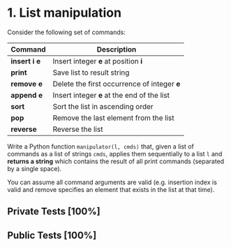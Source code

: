 # 1. List manipulation

Consider the following set of commands:




| Command | Description |
| --- | --- |
| **insert i e** | Insert integer **e** at position **i** |
| **print** | Save list to result string |
| **remove e** | Delete the first occurrence of integer **e** |
| **append e** | Insert integer **e** at the end of the list |
| **sort** | Sort the list in ascending order |
| **pop** | Remove the last element from the list |
| **reverse** | Reverse the list |


Write a Python function `manipulator(l, cmds)` that, given a list of commands as a list of strings `cmds`, applies them sequentially to a list `l` and **returns a string** which contains the result of all print commands (separated by a single space).


You can assume all command arguments are valid (e.g. insertion index is valid and remove specifies an element that exists in the list at that time).



## Private Tests [100%]

## Public Tests [100%]
